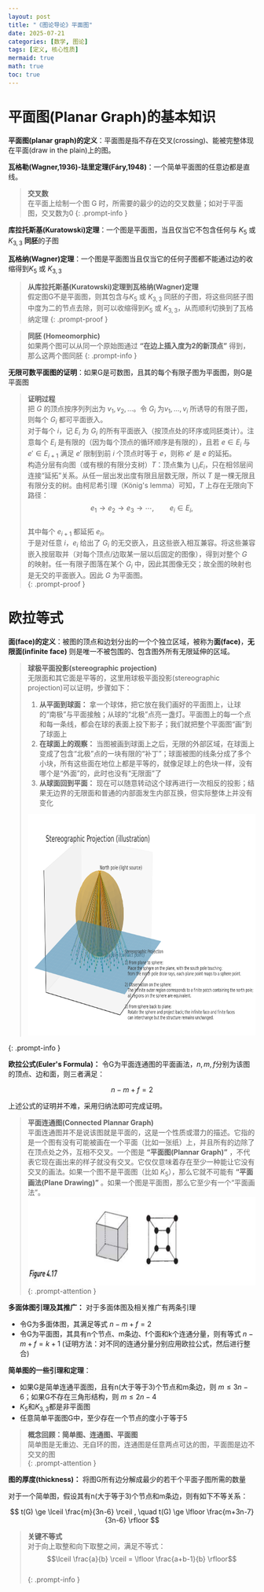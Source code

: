 ```yaml
---
layout: post
title: "《图论导论》平面图"
date: 2025-07-21
categories: [数学, 图论]
tags: [定义, 核心性质]
mermaid: true
math: true
toc: true
---
```


# 平面图(Planar Graph)的基本知识

**平面图(planar graph)的定义**：平面图是指不存在交叉(crossing)、能被完整体现在平面(draw in the plain)上的图。

**瓦格勒(Wagner,1936)-珐里定理(Fáry,1948)**：一个简单平面图的任意边都是直线。

> **交叉数**  
> 在平面上绘制一个图 G 时，所需要的最少的边的交叉数量；如对于平面图，交叉数为0
{: .prompt-info }

**库拉托斯基(Kuratowski)定理**：一个图是平面图，当且仅当它不包含任何与 $K_5$ 或 $K_{3,3}$ **同胚**的子图

**瓦格纳(Wagner)定理**：一个图是平面图当且仅当它的任何子图都不能通过边的收缩得到$K_5$ 或 $K_{3,3}$

> **从库拉托斯基(Kuratowski)定理到瓦格纳(Wagner)定理**  
> 假定图G不是平面图，则其包含与$K_5$ 或 $K_{3,3}$ 同胚的子图，将这些同胚子图中度为二的节点去除，则可以收缩得到$K_5$ 或 $K_{3,3}$，从而顺利切换到了瓦格纳定理
{: .prompt-proof }

> **同胚 (Homeomorphic)**  
> 如果两个图可以从同一个原始图通过 **“在边上插入度为2的新顶点”** 得到，那么这两个图同胚
{: .prompt-info }

**无限可数平面图的证明**：如果G是可数图，且其的每个有限子图为平面图，则G是平面图

> **证明过程**  
> 把 $G$ 的顶点按序列列出为 $v_1,v_2,\dots$。令 $G_i$ 为$v_1,\dots,v_i$ 所诱导的有限子图，则每个 $G_i$ 都可平面嵌入。  
> 对于每个 $i$，记 $E_i$ 为 $G_i$ 的所有平面嵌入（按顶点处的环序或同胚类计）。注意每个 $E_i$ 是有限的（因为每个顶点的循环顺序是有限的），且若 $e \in E_i$ 与 $e' \in E_{i+1}$ 满足 $e'$ 限制到前 $i$ 个顶点时等于 $e$，则称 $e'$ 是 $e$ 的延拓。  
> 构造分层有向图（或有根的有限分支树）$T$：顶点集为 $\bigcup_i E_i$，只在相邻层间连接“延拓”关系。从任一层出发出度有限且层数无限，所以 $T$ 是一棵无限且有限分支的树。由柯尼希引理（König's lemma）可知，$T$ 上存在无限向下路径：  
$$
e_1 \to e_2 \to e_3 \to \cdots, \qquad e_i \in E_i,
$$  
> 其中每个 $e_{i+1}$ 都延拓 $e_i$。  
> 于是对任意 $i$，$e_i$ 给出了 $G_i$ 的无交嵌入，且这些嵌入相互兼容。将这些兼容嵌入按层取并（对每个顶点/边取某一层以后固定的图像），得到对整个 $G$ 的映射。任一有限子图落在某个 $G_i$ 中，因此其图像无交；故全图的映射也是无交的平面嵌入。因此 $G$ 为平面图。  
{: .prompt-proof }

# 欧拉等式

**面(face)的定义**：被图的顶点和边划分出的一个个独立区域，被称为**面(face)**，**无限面(infinite face)** 则是唯一不被包围的、包含图外所有无限延伸的区域。

> **球极平面投影(stereographic projection)**  
> 无限面和其它面是平等的，这里用球极平面投影(stereographic projection)可以证明，步骤如下：  
> 1. **从平面到球面：** 拿一个球体，把它放在我们画好的平面图上，让球的“南极”与平面接触；从球的“北极”点亮一盏灯。平面图上的每一个点和每一条线，都会在球的表面上投下影子；我们就把整个平面图“画”到了球面上  
> 2. **在球面上的观察：** 当图被画到球面上之后，无限的外部区域，在球面上变成了包含“北极”点的一块有限的“补丁”；球面被图的线条分成了多个小块，所有这些面在地位上都是平等的，就像足球上的色块一样，没有哪个是“外面”的，此时也没有“无限面”了  
> 3. **从球面回到平面：** 现在可以随意转动这个球再进行一次相反的投影；结果无边界的无限面和普通的内部面发生内部互换，但实际整体上并没有变化  
> <img src="/assets/images/图论/introduction_to_graph_theory/平面图/面和无限面.png" alt="描述文字" width="750" height="450">
{: .prompt-info }

**欧拉公式(Euler's Formula)：** 令G为平面连通图的平面画法，$n,m,f$分别为该图的顶点、边和面，则三者满足：

$$n-m+f=2$$

上述公式的证明并不难，采用归纳法即可完成证明。

> **平面连通图(Connected Plannar Graph)**  
> 平面连通图并不是说该图就是平面的，这是一个性质或潜力的描述。它指的是一个图有没有可能被画在一个平面（比如一张纸）上，并且所有的边除了在顶点处之外，互相不交叉。一个图是 **“平面图(Plannar Graph)”** ，不代表它现在画出来的样子就没有交叉。它仅仅意味着存在至少一种能让它没有交叉的画法。如果一个图不是平面图（比如 $K_5$），那么它就不可能有 **“平面画法(Plane Drawing)”** 。如果一个图是平面图，那么它至少有一个“平面画法”。  
> <img src="/assets/images/图论/introduction_to_graph_theory/平面图/平面图.png" alt="描述文字" width="750" height="180">  
{: .prompt-attention }

**多面体图引理及其推广：** 对于多面体图及相关推广有两条引理

- 令G为多面体图，其满足等式 $n-m+f=2$
- 令G为平面图，其具有n个节点、m条边、f个面和k个连通分量，则有等式 $n-m+f=k+1$ (证明方法：对不同的连通分量分别应用欧拉公式，然后进行整合)

**简单图的一些引理和定理**：

- 如果G是简单连通平面图，且有n(大于等于3)个节点和m条边，则 $m \le 3n-6$；如果G不存在三角形结构，则 $m \le 2n-4$
- $K_5$和$K_{3,3}$都是非平面图
- 任意简单平面图G中，至少存在一个节点的度小于等于5

> **概念回顾：简单图、连通图、平面图**  
> 简单图是无重边、无自环的图，连通图是任意两点可达的图，平面图是边不交叉的图  
{: .prompt-attention }

**图的厚度(thickness)：** 将图G所有边分解成最少的若干个平面子图所需的数量

对于一个简单图，假设其有n(大于等于3)个节点和m条边，则有如下不等关系：

$$
t(G) \ge \lceil \frac{m}{3n-6} \rceil , \quad t(G) \ge \lfloor \frac{m+3n-7}{3n-6} \rfloor
$$

> **关键不等式**  
> 对于向上取整和向下取整之间，满足不等式：  
> $$\lceil \frac{a}{b} \rceil = \lfloor \frac{a+b-1}{b} \rfloor$$  
{: .prompt-info }